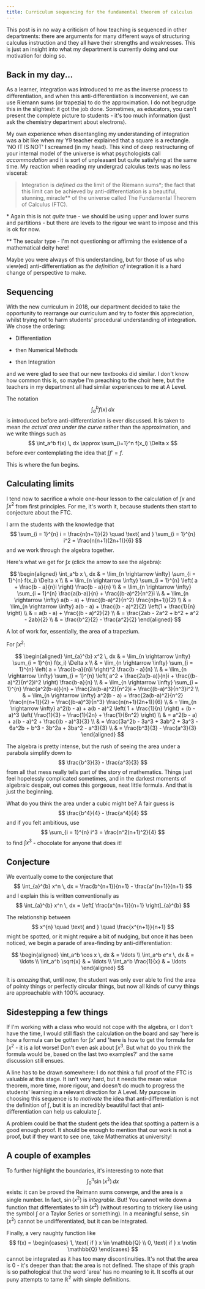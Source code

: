 ```yaml
---
title: Curriculum sequencing for the fundamental theorem of calculus
---
```


This post is in no way a criticism of how teaching is sequenced in other departments: there are arguments for many different ways of structuring calculus instruction and they all have their strengths and weaknesses. This is just an insight into what my department is currently doing and our motivation for doing so.

## Back in my day...

As a learner, integration was introduced to me as the inverse process to differentiation, and when this anti-differentiation is inconvenient, we can use Riemann sums (or trapezia) to do the approximation. I do not begrudge this in the slightest: it got the job done. Sometimes, as educators, you can't present the complete picture to students - it's too much information (just ask the chemistry department about electrons).

My own experience when disentangling my understanding of integration was a bit like when my Y9 teacher explained that a square is a rectangle. 'NO IT IS NOT' I screamed (in my head). This kind of deep restructuring of your internal model of the universe is what psychologists call *accommodation* and it is sort of unpleasant but quite satisfying at the same time. My reaction when reading my undergrad calculus texts was no less visceral:

<blockquote>

Integration is *defined as* the limit of the Riemann sums*; the fact that this limit can be achieved by anti-differentiation is a beautiful, stunning, miracle** of the universe called The Fundamental Theorem of Calculus (FTC).

</blockquote>

<span class="footnote-size">

\* Again this is not *quite* true - we should be using upper and lower sums and partitions - but there are levels to the rigour we want to impose and this is ok for now.

\*\* The secular type - I'm not questioning or affirming the existence of a mathematical deity here!

</span>

Maybe you were always of this understanding, but for those of us who view(ed) anti-differentiation as *the definition of* integration it is a hard change of perspective to make.

## Sequencing

With the new curriculum in 2018, our department decided to take the opportunity to rearrange our curriculum and try to foster this appreciation, whilst trying not to harm students' procedural understanding of integration. We chose the ordering:

 - Differentiation

 - then Numerical Methods

 - then Integration

and we were glad to see that our new textbooks did similar. I don't know how common this is, so maybe I'm preaching to the choir here, but the teachers in my department all had similar experiences to me at A Level.

The notation
$$
\int_a^b f(x) \, dx
$$
is introduced before anti-differentiation is ever discussed. It is taken to mean *the actual area under the curve* rather than the approximation, and we write things such as
$$
\int_a^b f(x) \, dx \approx \sum_{i=1}^n f(x_i) \Delta x
$$
before ever contemplating the idea that $\int f' = f.$

This is where the fun begins.

## Calculating limits

I tend now to sacrifice a whole one-hour lesson to the calculation of $\int x$ and $\int x^2$ from first principles. For me, it's worth it, because students then start to conjecture about the FTC.

I arm the students with the knowledge that
$$
\sum_{i = 1}^{n} i = \frac{n(n+1)}{2} \quad \text{ and } \sum_{i = 1}^{n} i^2 = \frac{n(n+1)(2n+1)}{6}
$$
and we work through the algebra together.

Here's what we get for $\int x$ (click the arrow to see the algebra):

<answer>

$$
\begin{aligned}
\int_a^b x \, dx
& = \lim_{n \rightarrow \infty} \sum_{i = 1}^{n} f(x_i) \Delta x \\
& = \lim_{n \rightarrow \infty} \sum_{i = 1}^{n} \left( a + \frac{b - a}{n}i \right) \frac{b - a}{n} \\
& = \lim_{n \rightarrow \infty} \sum_{i = 1}^{n} \frac{a(b-a)}{n} + \frac{(b-a)^2}{n^2}i \\
& = \lim_{n \rightarrow \infty} a(b - a) + \frac{(b-a)^2}{n^2} \frac{n(n+1)}{2} \\
& = \lim_{n \rightarrow \infty} a(b - a) + \frac{(b - a)^2}{2} \left(1 + \frac{1}{n} \right) \\
& = a(b - a) + \frac{(b - a)^2}{2} \\
& = \frac{2ab - 2a^2 + b^2 + a^2 - 2ab}{2} \\
& = \frac{b^2}{2} - \frac{a^2}{2}
\end{aligned}
$$

</answer>

A lot of work for, essentially, the area of a trapezium.

For $\int x^2$:

<answer>

$$
\begin{aligned}
\int_{a}^{b} x^2 \, dx
& = \lim_{n \rightarrow \infty} \sum_{i = 1}^{n} f(x_i) \Delta x \\
& = \lim_{n \rightarrow \infty} \sum_{i = 1}^{n} \left( a + \frac{b-a}{n}i \right)^2 \frac{b - a}{n} \\
& = \lim_{n \rightarrow \infty} \sum_{i = 1}^{n} \left( a^2 + \frac{2a(b-a)}{n}i + \frac{(b-a)^2}{n^2}i^2 \right) \frac{b-a}{n} \\
& = \lim_{n \rightarrow \infty} \sum_{i = 1}^{n} \frac{a^2(b-a)}{n} + \frac{2a(b-a)^2}{n^2}i + \frac{(b-a)^3}{n^3}i^2 \\
& = \lim_{n \rightarrow \infty} a^2(b - a) + \frac{2a(b-a)^2}{n^2} \frac{n(n+1)}{2} + \frac{(b-a)^3}{n^3} \frac{n(n+1)(2n+1)}{6} \\
& = \lim_{n \rightarrow \infty} a^2(b - a) + a(b - a)^2 \left( 1 + \frac{1}{n} \right) + (b - a)^3 \left( \frac{1}{3} + \frac{1}{2n} + \frac{1}{6n^2} \right) \\
& = a^2(b - a) + a(b - a)^2 + \frac{(b - a)^3}{3} \\
& = \frac{3a^2b - 3a^3 + 3ab^2 + 3a^3 - 6a^2b + b^3 - 3b^2a + 3ba^2 - a^3}{3} \\
& = \frac{b^3}{3} - \frac{a^3}{3}
\end{aligned}
$$

</answer>

The algebra is pretty intense, but the rush of seeing the area under a parabola simplify down to
$$
\frac{b^3}{3} - \frac{a^3}{3}
$$
from all that mess really tells part of the story of mathematics. Things just feel hopelessly complicated sometimes, and in the darkest moments of algebraic despair, out comes this gorgeous, neat little formula. And that is just the beginning.

What do you think the area under a cubic might be? A fair guess is
$$
\frac{b^4}{4} - \frac{a^4}{4}
$$
and if you felt ambitious, use
$$
\sum_{i = 1}^{n} i^3 = \frac{n^2(n+1)^2}{4}
$$
to find $\int x^3$ - chocolate for anyone that does it!

## Conjecture

We eventually come to the conjecture that
$$
\int_{a}^{b} x^n \, dx = \frac{b^{n+1}}{n+1} - \frac{a^{n+1}}{n+1}
$$
and I explain this is written conventionally as
$$
\int_{a}^{b} x^n \, dx = \left[ \frac{x^{n+1}}{n+1} \right]_{a}^{b}
$$

The relationship between
$$
x^{n} \quad \text{ and } \quad \frac{x^{n+1}}{n+1}
$$
might be spotted, or it might require a bit of nudging, but once it has been noticed, we begin a parade of area-finding by anti-differentiation:

$$
\begin{aligned}
\int_a^b \cos x \, dx & = \ldots \\
\int_a^b e^x \, dx & = \ldots \\
\int_a^b \sqrt{x} & = \ldots \\
\int_a^b \frac{1}{x} & = \ldots
\end{aligned}
$$

It is *amazing* that, until now, the student was only ever able to find the area of pointy things or perfectly circular things, but now all kinds of curvy things are approachable with 100% accuracy.

## Sidestepping a few things

If I'm working with a class who would not cope with the algebra, or I don't have the time, I would still flash the calculation on the board and say 'here is how a formula can be gotten for $\int x$' and 'here is how to get the formula for $\int x^2$ - it is a lot worse! Don't even ask about $\int x^3$. But what do you think the formula would be, based on the last two examples?' and the same discussion still ensues.

A line has to be drawn somewhere: I do not think a full proof of the FTC is valuable at this stage. It isn't very hard, but it needs the mean value theorem, more time, more rigour, and doesn't do much to progress the students' learning in a relevant direction for A Level. My purpose in choosing this sequence is to *motivate* the idea that anti-differentiation is not the definition of $\int,$ but it is an incredibly beautiful fact that anti-differentiation can help us calculate $\int.$

A problem could be that the student gets the idea that spotting a pattern is a good enough proof. It should be enough to mention that our work is not a proof, but if they want to see one, take Mathematics at university!

## A couple of examples

To further highlight the boundaries, it's interesting to note that
$$
\int_{0}^{\pi} \sin(x^2) \, dx
$$
exists: it can be proved the Reimann sums converge, and the area is a single number. In fact, $\sin(x^2)$ is *integrable*. But! You cannot write down a function that differentiates to $\sin(x^2)$ (without resorting to trickery like using the symbol $\int$ or a Taylor Series or something). In a meaningful sense, $\sin(x^2)$ cannot be undifferentiated, but it can be integrated.

Finally, a very naughty function like
$$
f(x) =
\begin{cases}
1, \text{ if } x \in \mathbb{Q} \\
0, \text{ if } x \notin \mathbb{Q}
\end{cases}
$$
cannot be integrated as it has too many discontinuities. It's not that the area is $0$ - it's deeper than that: the area is not defined. The shape of this graph is so pathological that the word 'area' has no meaning to it. It scoffs at our puny attempts to tame $\mathbb{R}^2$ with simple definitions.
